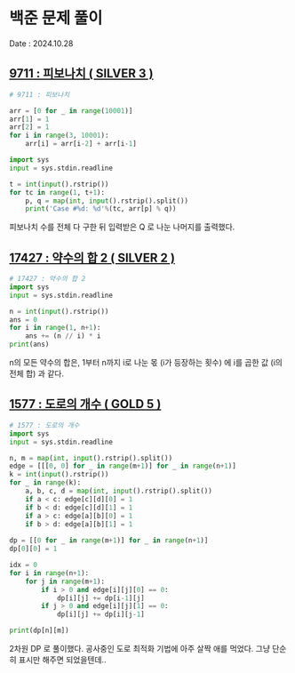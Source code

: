# 백준 문제 풀이
Date : 2024.10.28

## [9711 : 피보나치 ( SILVER 3 )](https://www.acmicpc.net/problem/9711)
```py
# 9711 : 피보나치

arr = [0 for _ in range(10001)]
arr[1] = 1
arr[2] = 1
for i in range(3, 10001):
    arr[i] = arr[i-2] + arr[i-1]

import sys
input = sys.stdin.readline

t = int(input().rstrip())
for tc in range(1, t+1):
    p, q = map(int, input().rstrip().split())
    print('Case #%d: %d'%(tc, arr[p] % q))
```

피보나치 수를 전체 다 구한 뒤 입력받은 Q 로 나눈 나머지를 출력했다.

## [17427 : 약수의 합 2 ( SILVER 2 )](https://www.acmicpc.net/problem/17427)
```py
# 17427 : 약수의 합 2
import sys
input = sys.stdin.readline

n = int(input().rstrip())
ans = 0
for i in range(1, n+1):
    ans += (n // i) * i
print(ans)
```

n의 모든 약수의 합은, 1부터 n까지 i로 나눈 몫 (i가 등장하는 횟수) 에 i를 곱한 값 (i의 전체 합) 과 같다.

## [1577 : 도로의 개수 ( GOLD 5 )](https://www.acmicpc.net/problem/1577)
```py
# 1577 : 도로의 개수
import sys
input = sys.stdin.readline

n, m = map(int, input().rstrip().split())
edge = [[[0, 0] for _ in range(m+1)] for _ in range(n+1)]
k = int(input().rstrip())
for _ in range(k):
    a, b, c, d = map(int, input().rstrip().split())
    if a < c: edge[c][d][0] = 1
    if b < d: edge[c][d][1] = 1
    if a > c: edge[a][b][0] = 1
    if b > d: edge[a][b][1] = 1
    
dp = [[0 for _ in range(m+1)] for _ in range(n+1)]
dp[0][0] = 1

idx = 0
for i in range(n+1):
    for j in range(m+1):
        if i > 0 and edge[i][j][0] == 0: 
            dp[i][j] += dp[i-1][j]
        if j > 0 and edge[i][j][1] == 0: 
            dp[i][j] += dp[i][j-1]

print(dp[n][m])
```

2차원 DP 로 풀이했다. 공사중인 도로 최적화 기법에 아주 살짝 애를 먹었다. 그냥 단순히 표시만 해주면 되었을텐데..
